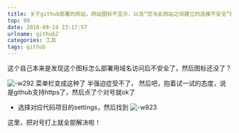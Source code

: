 ```yaml
---
title: 关于github部署的网站，网站图标不显示，以及“您与此网站之间建立的连接不安全”的解决方案
top: 99
date: 2018-09-24 23:17:57
urlname: github2
categories: 工具
tags: github
---
```

这个自己本来是发现这个图标怎么部署用域名访问后不安全了，然后图标还没了？

<!--more-->
![-w292](https://ws3.sinaimg.cn/large/006tNbRwly1fwkgv4sftjj30g803igm1.jpg)
菜单栏变成这种了
半强迫症受不了，
然后吧，抱着试一试的态度，说是github支持https了，然后点了个对号就ok了
* 选择对应代码项目的settings，然后找到
![-w823](https://ws4.sinaimg.cn/large/006tNbRwly1fwkgv6en79j319q0xw7e1.jpg)

这里，把对号打上就全部解决啦！
